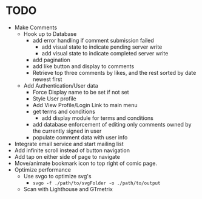 # TODO

- Make Comments
  - Hook up to Database
    - add error handling if comment submission failed
      - add visual state to indicate pending server write
      - add visual state to indicate completed server write
    - add pagination
    - add like button and display to comments
    - Retrieve top three comments by likes, and the rest sorted by date newest first
  - Add Authentication/User data
    - Force Display name to be set if not set
    - Style User profile
    - Add View Profile/Login Link to main menu
    - get terms and conditions
      - add display module for terms and conditions
    - add database enforcement of editing only comments owned by the currently signed in user
    - populate comment data with user info
- Integrate email service and start mailing list
- Add infinite scroll instead of button navigation
- Add tap on either side of page to navigate
- Move/animate bookmark icon to top right of comic page.
- Optimize performance
  - Use svgo to optimize svg's
    - `svgo -f ./path/to/svgFolder -o ./path/to/output`
  - Scan with Lighthouse and GTmetrix
